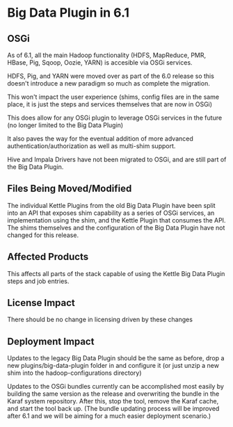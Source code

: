 Big Data Plugin in 6.1
======================
OSGi
----
As of 6.1, all the main Hadoop functionality (HDFS, MapReduce, PMR, HBase, Pig, Sqoop, Oozie, YARN) is accesible via OSGi services.

HDFS, Pig, and YARN were moved over as part of the 6.0 release so this doesn't introduce a new paradigm so much as complete the migration.

This won't impact the user experience (shims, config files are in the same place, it is just the steps and services themselves that are now in OSGi)

This does allow for any OSGi plugin to leverage OSGi services in the future (no longer limited to the Big Data Plugin)

It also paves the way for the eventual addition of more advanced authentication/authorization as well as multi-shim support.

Hive and Impala Drivers have not been migrated to OSGi, and are still part of the Big Data Plugin.

Files Being Moved/Modified
--------------------------
The individual Kettle Plugins from the old Big Data Plugin have been split into an API that exposes shim capability as a series of OSGi services, an implementation using the shim, and the Kettle Plugin that consumes the API.  The shims themselves and the configuration of the Big Data Plugin have not changed for this release.

Affected Products
-----------------
This affects all parts of the stack capable of using the Kettle Big Data Plugin steps and job entries.

License Impact
--------------
There should be no change in licensing driven by these changes

Deployment Impact
-----------------
Updates to the legacy Big Data Plugin should be the same as before, drop a new plugins/big-data-plugin folder in and configure it (or just unzip a new shim into the hadoop-configurations directory)

Updates to the OSGi bundles currently can be accomplished most easily by building the same version as the release and overwriting the bundle in the Karaf system repository.  After this, stop the tool, remove the Karaf cache, and start the tool back up. (The bundle updating process will be improved after 6.1 and we will be aiming for a much easier deployment scenario.)
